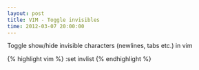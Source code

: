 ```yaml
---
layout: post
title: VIM - Toggle invisibles
time: 2012-03-07 20:00:00
---
```


Toggle show/hide invisible characters (newlines, tabs etc.) in vim

{% highlight vim %}
:set invlist
{% endhighlight %}
